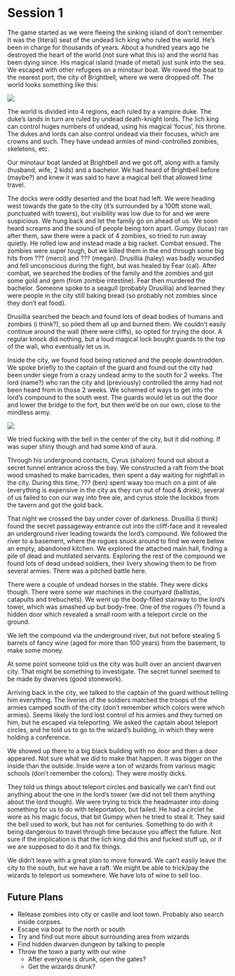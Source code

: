 # Session 1

The game started as we were fleeing the sinking island of don’t remember. It was the (literal) seat of the undead lich 
king who ruled the world. He’s been in charge for thousands of years. About a hundred years ago he destroyed the heart 
of the world (not sure what this is) and the world has been dying since. His magical island (made of metal) just sunk 
into the sea. We escaped with other refugees on a minotaur boat. We rowed the boat to the nearest port, the city of 
Brightbell, where we were dropped off. The world looks something like this:

<img src="https://github.com/iamcal/walking-dread/blob/master/images/map1.png">

The world is divided into 4 regions, each ruled by a vampire duke. The duke’s lands in turn are ruled by undead death-knight 
lords. The lich king can control huges numbers of undead, using his magical ‘focus’, his throne. The dukes and lords can also 
control undead via their focuses, which are crowns and such. They have undead armies of mind-controlled zombies, skeletons, 
etc.

Our minotaur boat landed at Brightbell and we got off, along with a family (husband, wife, 2 kids) and a bachelor. We had 
heard of Brightbell before (maybe?) and knew it was said to have a magical bell that allowed time travel.

The docks were oddly deserted and the boat had left. We were heading west towards the gate to the city (it’s surrounded by
a 100ft stone wall, punctuated with towers), but visibility was low due to for and we were suspicious. We hung back and let
the family go on ahead of us. We soon heard screams and the sound of people being torn apart. Gumpy (lucas) ran after them, 
saw there were a pack of 4 zombies, so tried to run away quietly. He rolled low and instead made a big racket. Combat ensued.
The zombies were super tough, but we killed them in the end through some big hits from ??? (merci) and ??? (megan). 
Drusillia (haley) was badly wounded and fell unconscious during the fight, but was healed by Fear (cal). After combat, we
searched the bodies of the family and the zombies and got some gold and gem (from zombie intestine). Fear then murdered the 
bachelor. Someone spoke to a seagull (probably Drusillia) and learned they were people in the city still baking bread (so 
probably not zombies since they don’t eat food).

Drusillia searched the beach and found lots of dead bodies of humans and zombies (i think?), so piled them all up and burned 
them. We couldn’t easily continue around the wall (there were cliffs), so opted for trying the door. A regular knock did 
nothing, but a loud magical lock bought guards to the top of the wall, who eventually let us in.

Inside the city, we found food being rationed and the people downtrodden. We spoke briefly to the captain of the guard and 
found out the city had been under siege from a crazy undead army to the south for 2 weeks. The lord (name?) who ran the city 
and (previously) controlled the army had not been heard from in those 2 weeks. We schemed of ways to get into the lord’s
compound to the south west. The guards would let us out the door and lower the bridge to the fort, but then we’d be on our 
own, close to the mindless army.

<img src="https://github.com/iamcal/walking-dread/blob/master/images/map2.png">

We tried fucking with the bell in the center of the city, but it did nothing. If was super shiny though and had some kind 
of aura.

Through his underground contacts, Cyrus (shalom) found out about a secret tunnel entrance across the bay. We constructed 
a raft from the boat wood smashed to make barricades, then spent a day waiting for nightfall in the city. During this time, 
??? (ben) spent waay too much on a pint of ale (everything is expensive in the city as they run out of food & drink), 
several of us failed to con our way into free ale, and cyrus stole the lockbox from the tavern and got the gold back.

That night we crossed the bay under cover of darkness. Drusillia (i think) found the secret passageway entrance cut into 
the cliff-face and it revealed an underground river leading towards the lord’s compound. We followed the river to a basement,
where the rogues snuck around to find we were below an empty, abandoned kitchen. We explored the attached main hall, finding 
a pile of dead and mutilated servants. Exploring the rest of the compound we found lots of dead undead soldiers, their 
livery showing them to be from several armies. There was a pitched battle here.

There were a couple of undead horses in the stable. They were dicks though. There were some war machines in the courtyard 
(ballistas, catapults and trebuchets). We went up the body-filled stairway to the lord’s tower, which was smashed up but 
body-free. One of the rogues (?) found a hidden door which revealed a small room with a teleport circle on the ground.

We left the compound via the underground river, but not before stealing 5 barrels of fancy wine (aged for more than 100 
years) from the basement, to make some money.

At some point someone told us the city was built over an ancient dwarven city. That might be something to investigate. 
The secret tunnel seemed to be made by dwarves (good stonework).

Arriving back in the city, we talked to the captain of the guard without telling him everything. The liveries of the 
soldiers matched the troops of the armies camped south of the city (don’t remember which colors were which armies). Seems 
likely the lord lost control of his armies and they turned on him, but he escaped via teleporting. We asked the captain 
about teleport circles, and he told us to go to the wizard’s building, in which they were holding a conference.

We showed up there to a big black building with no door and then a door appeared. Not sure what we did to make that happen. 
It was bigger on the inside than the outside. Inside were a ton of wizards from various magic schools (don’t remember the 
colors). They were mostly dicks.

They told us things about teleport circles and basically we can’t find out anything about the one in the lord’s tower 
(we did not tell them anything about the lord though). We were trying to trick the headmaster into doing something for 
us to do with teleportation, but failed. He had a circlet he wore as his magic focus, that bit Gumpy when he tried to 
steal it. They said the bell used to work, but has not for centuries. Something to do with it being dangerous to travel 
through time because you affect the future. Not sure if the implication is that the lich king did this and fucked stuff 
up, or if we are supposed to do it and fix things.

We didn’t leave with a great plan to move forward. We can’t easily leave the city to the south, but we have a raft. We 
might be able to trick/pay the wizards to teleport us somewhere. We have lots of wine to sell too.


## Future Plans

* Release zombies into city or castle and loot town. Probably also search inside corpses.
* Escape via boat to the north or south
* Try and find out more about surrounding area from wizards
* Find hidden dwarven dungeon by talking to people
* Throw the town a party with our wine
  * After everyone is drunk, open the gates?
  * Get the wizards drunk?

